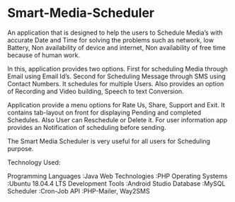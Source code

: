 # Smart-Media-Scheduler

  An application that is designed to help the users to Schedule Media’s with accurate Date and Time for solving the problems such as network, low Battery, Non availability of device and internet, Non availability of free time because of human work.
  
  In this, application provides two options. First for scheduling Media through Email using Email Id’s. Second for Scheduling Message through SMS using Contact Numbers. It schedules for multiple Users. Also provides an option of Recording and Video building, Speech to text Conversion. 
  
  Application provide a menu options for Rate Us, Share, Support and Exit. It contains tab-layout on front for displaying Pending and completed Schedules. Also User can Reschedule or Delete it. For user information app provides an Notification of scheduling before sending. 
  
  The Smart Media Scheduler is very useful for all users for Scheduling purpose.
  
  
Technology Used:

Programming Languages   :Java
Web Technologies        :PHP
Operating Systems       :Ubuntu 18.04.4 LTS
Development Tools       :Android Studio
Database                :MySQL
Scheduler               :Cron-Job
API                     :PHP-Mailer, Way2SMS





